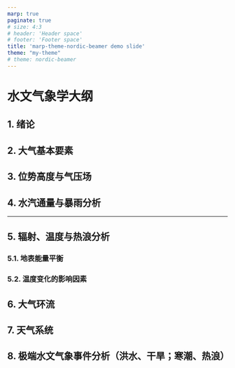 ```yaml
---
marp: true
paginate: true
# size: 4:3
# header: 'Header space'
# footer: 'Footer space'
title: 'marp-theme-nordic-beamer demo slide'
theme: "my-theme"
# theme: nordic-beamer
---
```


<h1>水文气象学大纲</h1>


## 1. 绪论

<!-- <h1>PART1: 理论</h1> -->

## 2. 大气基本要素

## 3. 位势高度与气压场


## 4. 水汽通量与暴雨分析

---

## 5. 辐射、温度与热浪分析

### 5.1. 地表能量平衡

### 5.2. 温度变化的影响因素

## 6. 大气环流

## 7. 天气系统

<!-- <h1>PART2: 应用</h1> -->

## 8. 极端水文气象事件分析（洪水、干旱；寒潮、热浪）
